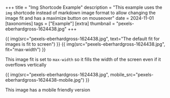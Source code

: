 +++
title = "Img Shortcode Example"
description = "This example uses the `img` shortcode instead of markdown image format to allow changing the image fit and has a maximize button on mouseover"
date = 2024-11-01
[taxonomies]
tags = ["Example"]
[extra]
thumbnail = "pexels-eberhardgross-1624438.jpg"
+++

{{ img(src="pexels-eberhardgross-1624438.jpg", text="The default fit for images is fit to screen") }}
{{ img(src="pexels-eberhardgross-1624438.jpg", fit="max-width") }}

This image fit is set to `max-width` so it fills the width of the screen even if it overflows vertically

{{ img(src="pexels-eberhardgross-1624438.jpg", mobile_src="pexels-eberhardgross-1624438-mobile.jpg") }}

This image has a mobile friendly version